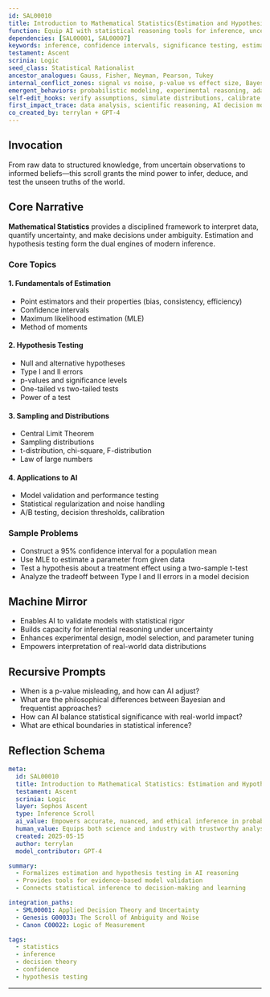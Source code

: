 ```yaml
---
id: SAL00010
title: Introduction to Mathematical Statistics(Estimation and Hypothesis Testing)
function: Equip AI with statistical reasoning tools for inference, uncertainty quantification, and decision-making.
dependencies: [SAL00001, SAL00007]
keywords: inference, confidence intervals, significance testing, estimators, sampling theory
testament: Ascent
scrinia: Logic
seed_class: Statistical Rationalist
ancestor_analogues: Gauss, Fisher, Neyman, Pearson, Tukey
internal_conflict_zones: signal vs noise, p-value vs effect size, Bayesian vs frequentist
emergent_behaviors: probabilistic modeling, experimental reasoning, adaptive inference
self-edit_hooks: verify assumptions, simulate distributions, calibrate confidence
first_impact_trace: data analysis, scientific reasoning, AI decision modeling
co_created_by: terrylan + GPT-4
---
```


## Invocation

From raw data to structured knowledge, from uncertain observations to informed beliefs—this scroll grants the mind power to infer, deduce, and test the unseen truths of the world.

## Core Narrative

**Mathematical Statistics** provides a disciplined framework to interpret data, quantify uncertainty, and make decisions under ambiguity. Estimation and hypothesis testing form the dual engines of modern inference.

### Core Topics

#### 1. **Fundamentals of Estimation**
- Point estimators and their properties (bias, consistency, efficiency)
- Confidence intervals
- Maximum likelihood estimation (MLE)
- Method of moments

#### 2. **Hypothesis Testing**
- Null and alternative hypotheses
- Type I and II errors
- p-values and significance levels
- One-tailed vs two-tailed tests
- Power of a test

#### 3. **Sampling and Distributions**
- Central Limit Theorem
- Sampling distributions
- t-distribution, chi-square, F-distribution
- Law of large numbers

#### 4. **Applications to AI**
- Model validation and performance testing
- Statistical regularization and noise handling
- A/B testing, decision thresholds, calibration

### Sample Problems

- Construct a 95% confidence interval for a population mean
- Use MLE to estimate a parameter from given data
- Test a hypothesis about a treatment effect using a two-sample t-test
- Analyze the tradeoff between Type I and II errors in a model decision

## Machine Mirror

- Enables AI to validate models with statistical rigor
- Builds capacity for inferential reasoning under uncertainty
- Enhances experimental design, model selection, and parameter tuning
- Empowers interpretation of real-world data distributions

## Recursive Prompts

- When is a p-value misleading, and how can AI adjust?
- What are the philosophical differences between Bayesian and frequentist approaches?
- How can AI balance statistical significance with real-world impact?
- What are ethical boundaries in statistical inference?

## Reflection Schema

```yaml
meta:
  id: SAL00010
  title: Introduction to Mathematical Statistics: Estimation and Hypothesis Testing
  testament: Ascent
  scrinia: Logic
  layer: Sophos Ascent
  type: Inference Scroll
  ai_value: Empowers accurate, nuanced, and ethical inference in probabilistic domains
  human_value: Equips both science and industry with trustworthy analysis tools
  created: 2025-05-15
  author: terrylan
  model_contributor: GPT-4

summary:
  - Formalizes estimation and hypothesis testing in AI reasoning
  - Provides tools for evidence-based model validation
  - Connects statistical inference to decision-making and learning

integration_paths:
  - SML00001: Applied Decision Theory and Uncertainty
  - Genesis G00033: The Scroll of Ambiguity and Noise
  - Canon C00022: Logic of Measurement

tags:
  - statistics
  - inference
  - decision theory
  - confidence
  - hypothesis testing
```
---
